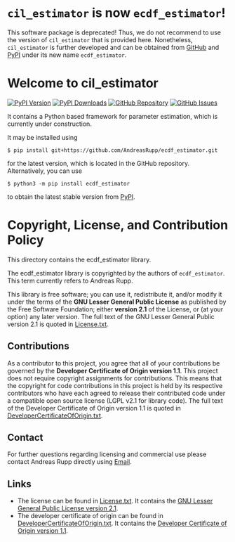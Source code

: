 # `cil_estimator` is now `ecdf_estimator`!

This software package is deprecated! Thus, we do not recommend to use the version of `cil_estimator`
that is provided here. Nonetheless, `cil_estimator` is further developed and can be obtained from
[GitHub](https://github.com/AndreasRupp/ecdf_estimator) and [PyPI](
https://pypi.org/project/ecdf-estimator/) under its new name `ecdf_estimator`.


# Welcome to cil_estimator

[![PyPI Version](https://badge.fury.io/py/cil_estimator.svg)](
https://badge.fury.io/py/cil_estimator)
[![PyPI Downloads](https://img.shields.io/pypi/dm/cil_estimator.svg?label=PyPI%20downloads)](
https://pypi.org/project/cil_estimator/)
[![GitHub Repository](https://img.shields.io/badge/Source_code-GitHub-red.svg)](
https://github.com/AndreasRupp/ecdf_estimator)
[![GitHub Issues](https://img.shields.io/badge/Issue_tracking-GitHub-blue.svg)](
https://github.com/AndreasRupp/ecdf_estimator/issues)

It contains a Python based framework for parameter estimation, which is currently under
construction.

It may be installed using

    $ pip install git+https://github.com/AndreasRupp/ecdf_estimator.git

for the latest version, which is located in the GitHub repository. Alternatively, you can use

    $ python3 -m pip install ecdf_estimator

to obtain the latest stable version from [PyPI](https://pypi.org/).


# Copyright, License, and Contribution Policy

This directory contains the ecdf_estimator library.

The ecdf_estimator library is copyrighted by the authors of `ecdf_estimator`. This term currently
refers to Andreas Rupp.

This library is free software; you can use it, redistribute it, and/or modify it under the terms
of the <b>GNU Lesser General Public License</b> as published by the Free Software Foundation; either
<b>version 2.1</b> of the License, or (at your option) any later version. The full text of the GNU
Lesser General Public version 2.1 is quoted in [License.txt](
https://github.com/AndreasRupp/ecdf_estimator/blob/main/License.txt).


## Contributions

As a contributor to this project, you agree that all of your contributions be governed by the
<b>Developer Certificate of Origin version 1.1</b>. This project does not require copyright
assignments for contributions. This means that the copyright for code contributions in this project
is held by its respective contributors who have each agreed to release their contributed code under
a compatible open source license (LGPL v2.1 for library code). The full text of the Developer
Certificate of Origin version 1.1 is quoted in [DeveloperCertificateOfOrigin.txt](
https://github.com/AndreasRupp/ecdf_estimator/blob/main/DeveloperCertificateOfOrigin.txt).


## Contact

For further questions regarding licensing and commercial use please contact Andreas Rupp directly
using [Email](mailto:info@rupp.ink).


## Links

- The license can be found in [License.txt](
  https://github.com/AndreasRupp/edf_estimator/blob/main/License.txt). It contains the [GNU Lesser
  General Public License version 2.1](https://www.gnu.org/licenses/old-licenses/lgpl-2.1.en.html).
- The developer certificate of origin can be found in [DeveloperCertificateOfOrigin.txt](
  https://github.com/AndreasRupp/ecdf_estimator/blob/main/DeveloperCertificateOfOrigin.txt). It
  contains the [Developer Certificate of Origin version 1.1](https://developercertificate.org/).
